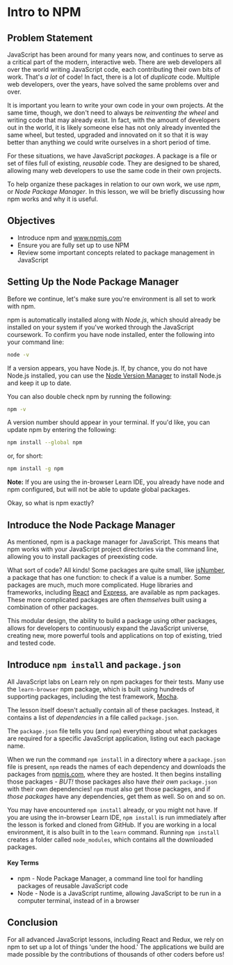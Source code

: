 # Intro to NPM

## Problem Statement

JavaScript has been around for many years now, and continues to serve as a
critical part of the modern, interactive web. There are web developers all over
the world writing JavaScript code, each contributing their own bits of work.
That's _a lot_ of code! In fact, there is a lot of _duplicate_ code. Multiple
web developers, over the years, have solved the same problems over and over.

It is important you learn to write your own code in your own projects. At the
same time, though, we don't need to always be _reinventing the wheel_ and
writing code that may already exist. In fact, with the amount of developers out
in the world, it is likely someone else has not only already invented the same
wheel, but tested, upgraded and innovated on it so that it is way better than
anything we could write ourselves in a short period of time.

For these situations, we have JavaScript _packages_. A package is a file or set
of files full of existing, _reusable_ code. They are designed to be shared,
allowing many web developers to use the same code in their own projects.

To help organize these packages in relation to our own work, we use _npm_, or
_Node Package Manager_. In this lesson, we will be briefly discussing how npm
works and why it is useful.

## Objectives

- Introduce npm and www.npmjs.com
- Ensure you are fully set up to use NPM
- Review some important concepts related to package management in JavaScript

## Setting Up the Node Package Manager

Before we continue, let's make sure you're environment is all set to work with
npm.

npm is automatically installed along with _Node.js_, which should already be
installed on your system if you've worked through the JavaScript coursework.  To
confirm you have node installed, enter the following into your command line:

```sh
node -v
```

If a version appears, you have Node.js. If, by chance, you do not have Node.js
installed, you can use the [Node Version Manager][nvm] to install Node.js and
keep it up to date.

You can also double check npm by running the following:

```sh
npm -v
```

A version number should appear in your terminal. If you'd like, you can update
npm by entering the following:

```sh
npm install --global npm
```

or, for short:

```sh
npm install -g npm
```

**Note:** If you are using the in-browser Learn IDE, you already have node and npm
configured, but will not be able to update global packages.

Okay, so what is npm exactly?

## Introduce the Node Package Manager

As mentioned, npm is a package manager for JavaScript. This means that npm works
with your JavaScript project directories via the command line, allowing you to
install packages of preexisting code.

What sort of code? All kinds! Some packages are quite small, like
[isNumber][isNumber], a package that has one function: to check if a value is a
number. Some packages are much, much more complicated. Huge libraries and
frameworks, including [React][react] and [Express][expjs], are available as npm
packages. These more complicated packages are often _themselves_ built using a
combination of other packages.

This modular design, the ability to build a package using other packages, allows
for developers to continuously expand the JavaScript universe, creating new,
more powerful tools and applications on top of existing, tried and tested code.

## Introduce `npm install` and `package.json`

All JavaScript labs on Learn rely on npm packages for their tests. Many use the
`learn-browser` npm package, which is built using hundreds of supporting
packages, including the test framework, [Mocha][mocha].

The lesson itself doesn't actually contain all of these packages. Instead, it
contains a list of _dependencies_ in a file called `package.json`.

The `package.json` file tells you (and `npm`) everything about what packages are
required for a specific JavaScript application, listing out each package name.

When we run the command `npm install` in a directory where a `package.json` file
is present, `npm` reads the names of each dependency and downloads the packages
from [npmjs.com][npmjs], where they are hosted. It then begins installing those
packages - _BUT!_ those packages also have _their own_ `package.json` with their
own dependencies! `npm` must also get those packages, and if _those packages_
have any dependencies, get them as well. So on and so on.

You may have encountered `npm install` already, or you might not have. If you
are using the in-browser Learn IDE, `npm install` is run immediately after the
lesson is forked and cloned from GitHub.  If you are working in a local
environment, it is also built in to the `learn` command. Running `npm install`
creates a folder called `node_modules`, which contains all the downloaded
packages.

#### Key Terms

- npm - Node Package Manager, a command line tool for handling packages of reusable
JavaScript code
- Node - Node is a JavaScript runtime, allowing JavaScript to be run in a computer
terminal, instead of in a browser

## Conclusion

For all advanced JavaScript lessons, including React and Redux, we rely on npm
to set up a lot of things 'under the hood.' The applications we build are made
possible by the contributions of thousands of other coders before us!

[nvm]: https://github.com/creationix/nvm
[isNumber]: https://www.npmjs.com/package/isnumber
[react]: https://www.npmjs.com/package/react
[expjs]: https://expressjs.com/
[mocha]: https://mochajs.org/
[npmjs]: https://www.npmjs.com/
